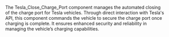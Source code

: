 The Tesla_Close_Charge_Port component manages the automated closing of the charge port for Tesla vehicles. Through direct interaction with Tesla's API, this component commands the vehicle to secure the charge port once charging is complete. It ensures enhanced security and reliability in managing the vehicle’s charging capabilities.
